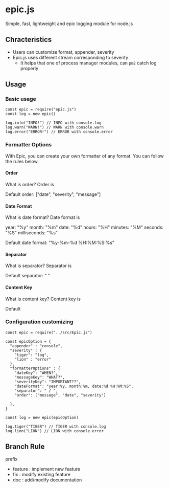 # epic.js

Simple, fast, lightweight and epic logging module for node.js

## Chracteristics

- Users can customize format, appender, severity
- Epic.js uses different stream corresponding to severity
  - It helps that one of process manager modules, can `pm2` catch log properly

## Usage

### Basic usage

```javascript=
const epic = require("epic.js")
const log = new epic()

log.info("INFO!") // INFO with console.log
log.warn("WARN!") // WARN with console.warn
log.error("ERROR!") // ERROR with console.error
```

### Formatter Options
With Epic, you can create your own formatter of any format.
You can follow the rules below.
#### Order
What is order?
Order is 

Default order: ["date", "severity", "message"]
#### Date Format
What is date format?
Date format is 

year: "%y"
month: "%m"
date: "%d"
hours: "%H"
minutes: "%M"
seconds: "%S"
milliseconds: "%s"

Default date format: "%y-%m-%d %H:%M:%S:%s"

#### Separator
What is separator?
Separator is

Default separator: " "

#### Content Key
What is content key?
Content key is

Default

### Configuration customizing

```javascript=
const epic = require("../src/Epic.js")

const epicOption = {
  "appender" : "console",
  "severity" : {
    "tiger": "log",
    "lion" : "error"
  },
  "formatterOptions" : {
    "dateKey": "WHEN?",
    "messageKey": "WHAT?",
    "severityKey": "IMPORTANT??",
    "dateFormat": "year:%y, month:%m, date:%d %H:%M:%S",
    "separator": " / ",
    "order": ["message", "date", "severity"]

  },
}

const log = new epic(epicOption)

log.tiger("TIGER") // TIGER with console.log
log.lion("LION") // LION with console.error
```

## Branch Rule

prefix

- feature : implement new feature
- fix : modify existing feature
- doc : add/modify documentation


